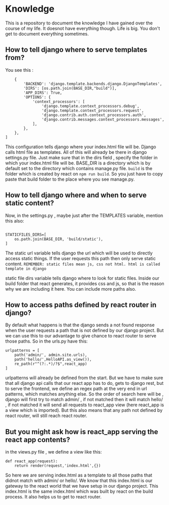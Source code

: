 # Knowledge

This is a repository to document the knowledge I have gained over the course of my life. It doesnot have everything though. Life is big. You don't get to document everything sometimes.

## How to tell django  where to serve templates from?
You see this : 
```TEMPLATES = [
    {
        'BACKEND': 'django.template.backends.django.DjangoTemplates',
        'DIRS': [os.path.join(BASE_DIR,"build")],
        'APP_DIRS': True,
        'OPTIONS': {
            'context_processors': [
                'django.template.context_processors.debug',
                'django.template.context_processors.request',
                'django.contrib.auth.context_processors.auth',
                'django.contrib.messages.context_processors.messages',
            ],
        },
    },
]
```
This configuration tells django where your index.html file will be. Django calls html file as templates.  All of this will already be there in django settings.py file. Just make sure that in the dirs field , specify the folder in which your index.html file will be. BASE_DIR is a directory which is by default set to the directory which contains manage.py file. `build` is the folder which is created by react on `npm run build`. So you just have to copy paste that build folder to the place where you see manage.py.

## How to tell django where and when to serve static content?

Now, in the settings.py , maybe just after the TEMPLATES variable, mention this also:

```STATIC_URL = 'static/'

STATICFILES_DIRS=[
    os.path.join(BASE_DIR, 'build/static'),
]
```

The static url variable tells django the url which will be used to directly access static things. If the user requests this path then only serve static content.
`REMEMBER: static files mean js, css not html. html is called template in django`

static file dirs variable tells django where to look for static files. Inside our build folder that react generates, it provides css and js, so that is the reason why we are including it here. You can include more paths also.


## How to access paths defined by react router in django?

By default what happens is that the django sends a not found response when the user requests a path that is not defined by our django project. But we can use this to our advantage to give chance to react router to serve those paths. So in the urls.py have this:

```
urlpatterns = [
    path('admin/', admin.site.urls),
    path('hello/',HelloAPI.as_view()),
    re_path(r"^(?:.*)/?$",react_app)
]
```
urlpatterns will already be defined from the start. But we have to make sure that all django api calls that our react app has to do, gets to django rest, but to serve the frontend, we define an regex path at the very end in url patterns, which matches anything else. So the order of search here will be , django will first try to match admin/ , if not matched then it will match hello/ , if not matched it will send all requests to react_app view (here react_app is a view which is imported). But this also means that any path not defined by react router, will still reach react router.

## But you might ask how is react_app serving the react app contents?

in the views.py file , we define a view like this:

```
def react_app(request):
    return render(request,'index.html',{})
```
So here we are serving index.html as a template to all those paths that didnot match with admin/ or hello/. We know that this index.html is our gateway to the react world that we have setup in our django project. This index.html is the same index.html which was built by react on the build process. It also helps us to get to react router.
